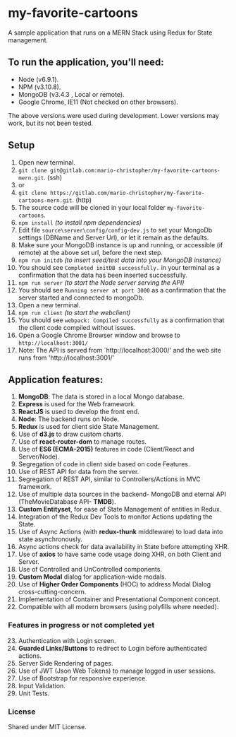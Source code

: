 # my-favorite-cartoons
A sample application that runs on a MERN Stack using Redux for State management.

## To run the application, you'll need:
* Node      (v6.9.1).
* NPM       (v3.10.8).
* MongoDB   (v3.4.3 , Local or remote).
* Google Chrome, IE11   (Not checked on other browsers).

The above versions were used during development. Lower versions may work, but its not been tested.

## Setup
1.    Open new terminal.
2.    `git clone git@gitlab.com:mario-christopher/my-favorite-cartoons-mern.git`.       (ssh)
3.    or
4.    `git clone https://gitlab.com/mario-christopher/my-favorite-cartoons-mern.git`.   (http)
5.    The source code will be cloned in your local folder `my-favorite-cartoons`.
6.    `npm install`   _(to install npm dependencies)_
7.    Edit file `source\server\config/config-dev.js` to set your MongoDb settings (DBName and Server Url), or let it remain as the defaults.
8.    Make sure your MongoDB instance is up and running, or accessible (if remote) at the above set url, before the next step.
9.    `npm run initdb` _(to insert seed/test data into your MongoDB instance)_
10.   You should see `Completed initDB successfully.` in your terminal as a confirmation that the data has been inserted successfully.
11.   `npm run server`    _(to start the Node server serving the API)_
12.   You should see `Running server at port 3000` as a confirmation that the server started and connected to mongoDb.
13.   Open a new terminal.
14.   `npm run client`   _(to start the webclient)_
15.   You should see `webpack: Compiled successfully` as a confirmation that the client code compiled without issues.
16.   Open a Google Chrome Browser window and browse to `http://localhost:3001/`
17.   Note: The API is served from `http://localhost:3000/' and the web site runs from 'http://localhost:3001/' 

##  Application features:

1.  **MongoDB**: The data is stored in a local Mongo database.
2.  **Express** is used for the Web framework.
3.  **ReactJS** is used to develop the front end.
4.  **Node**: The backend runs on Node.
5.  **Redux** is used for client side State Management.
6.  Use of **d3.js** to draw custom charts.
7.  Use of **react-router-dom** to manage routes.
8.  Use of **ES6 (ECMA-2015)** features in code (Client/React and Server/Node).
9.  Segregation of code in client side based on code Features.
10. Use of REST API for data from the server.
11. Segregation of REST API, similar to Controllers/Actions in MVC framework.
12. Use of multiple data sources in the backend- MongoDB and eternal API (TheMovieDatabase API- **TMDB**).
13. **Custom Entityset**, for ease of State Management of entities in Redux.
14. Integration of the Redux Dev Tools to monitor Actions updating the State.
15. Use of Async Actions (with **redux-thunk** middleware) to load data into state asynchronously.
16. Async actions check for data availability in State before attempting XHR.
17. Use of **axios** to have same code usage doing XHR, on both Client and Server.
18. Use of Controlled and UnControlled components.
19. **Custom Modal** dialog for application-wide modals.
20. Use of **Higher Order Components** (HOC) to address Modal Dialog cross-cutting-concern.
21. Implementation of Container and Presentational Component concept.
22. Compatible with all modern browsers (using polyfills where needed).

###  Features in progress or not completed yet

23. Authentication with Login screen.
24. **Guarded Links/Buttons** to redirect to Login before authenticated actions.
25. Server Side Rendering of pages.
26. Use of JWT (Json Web Tokens) to manage logged in user sessions.
27. Use of Bootstrap for responsive experience.
28. Input Validation.
29. Unit Tests.

###   License

Shared under MIT License.